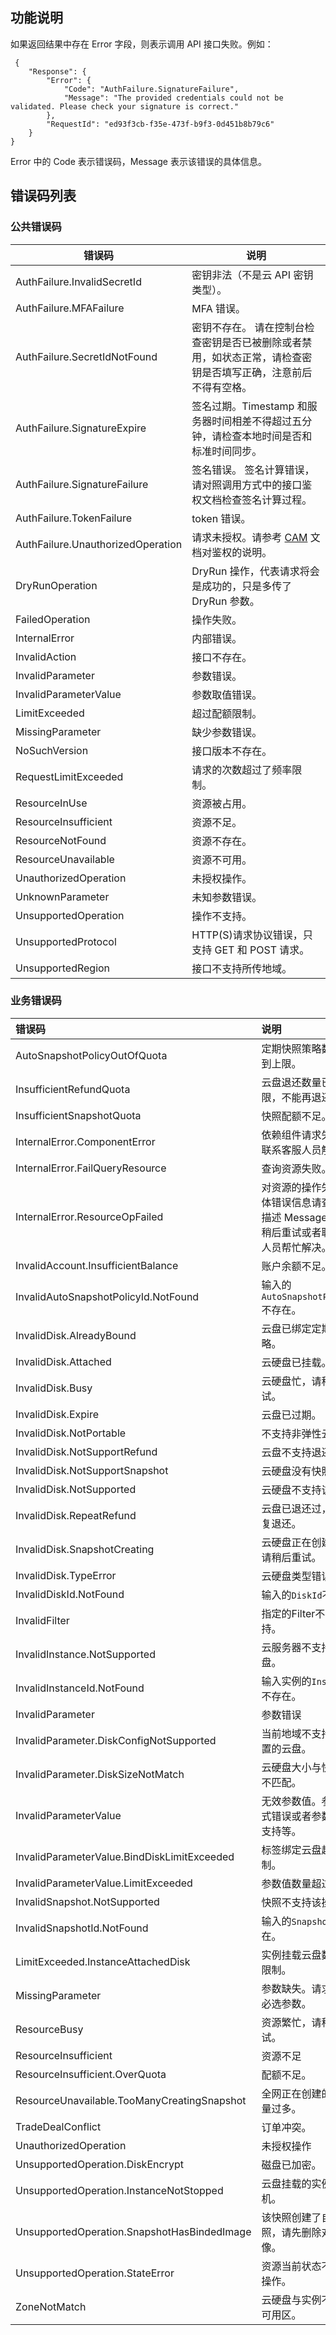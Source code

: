 
## 功能说明

如果返回结果中存在 Error 字段，则表示调用 API 接口失败。例如：

```
 {
    "Response": {
        "Error": {
            "Code": "AuthFailure.SignatureFailure",
            "Message": "The provided credentials could not be validated. Please check your signature is correct."
        },
        "RequestId": "ed93f3cb-f35e-473f-b9f3-0d451b8b79c6"
    }
}
```

Error 中的 Code 表示错误码，Message 表示该错误的具体信息。

## 错误码列表

### 公共错误码

| 错误码 | 说明 |
|--------|------|
| AuthFailure.InvalidSecretId | 密钥非法（不是云 API 密钥类型）。 |
| AuthFailure.MFAFailure | MFA 错误。 |
| AuthFailure.SecretIdNotFound | 密钥不存在。 请在控制台检查密钥是否已被删除或者禁用，如状态正常，请检查密钥是否填写正确，注意前后不得有空格。|
| AuthFailure.SignatureExpire | 签名过期。Timestamp 和服务器时间相差不得超过五分钟，请检查本地时间是否和标准时间同步。|
| AuthFailure.SignatureFailure | 签名错误。 签名计算错误，请对照调用方式中的接口鉴权文档检查签名计算过程。|
| AuthFailure.TokenFailure | token 错误。 |
| AuthFailure.UnauthorizedOperation | 请求未授权。请参考 [CAM](https://cloud.tencent.com/document/product/598) 文档对鉴权的说明。 |
| DryRunOperation | DryRun 操作，代表请求将会是成功的，只是多传了 DryRun 参数。 |
| FailedOperation | 操作失败。 |
| InternalError | 内部错误。 |
| InvalidAction | 接口不存在。 |
| InvalidParameter | 参数错误。 |
| InvalidParameterValue | 参数取值错误。 |
| LimitExceeded | 超过配额限制。 |
| MissingParameter | 缺少参数错误。 |
| NoSuchVersion | 接口版本不存在。 |
| RequestLimitExceeded | 请求的次数超过了频率限制。 |
| ResourceInUse | 资源被占用。 |
| ResourceInsufficient | 资源不足。 |
| ResourceNotFound | 资源不存在。 |
| ResourceUnavailable | 资源不可用。 |
| UnauthorizedOperation | 未授权操作。 |
| UnknownParameter | 未知参数错误。 |
| UnsupportedOperation | 操作不支持。 |
| UnsupportedProtocol | HTTP(S)请求协议错误，只支持 GET 和 POST 请求。 |
| UnsupportedRegion | 接口不支持所传地域。 |

### 业务错误码



| 错误码 | 说明 |
|:-------|:-----|
| AutoSnapshotPolicyOutOfQuota | 定期快照策略数量已达到上限。 |
| InsufficientRefundQuota | 云盘退还数量已达上限，不能再退还。 |
| InsufficientSnapshotQuota | 快照配额不足。 |
| InternalError.ComponentError | 依赖组件请求失败，请联系客服人员解决。 |
| InternalError.FailQueryResource | 查询资源失败。 |
| InternalError.ResourceOpFailed | 对资源的操作失败，具体错误信息请查看错误描述 Message 字段，稍后重试或者联系客服人员帮忙解决。 |
| InvalidAccount.InsufficientBalance | 账户余额不足。 |
| InvalidAutoSnapshotPolicyId.NotFound | 输入的`AutoSnapshotPolicyId`不存在。 |
| InvalidDisk.AlreadyBound | 云盘已绑定定期快照策略。 |
| InvalidDisk.Attached | 云硬盘已挂载。 |
| InvalidDisk.Busy | 云硬盘忙，请稍后重试。 |
| InvalidDisk.Expire | 云盘已过期。 |
| InvalidDisk.NotPortable | 不支持非弹性云盘 |
| InvalidDisk.NotSupportRefund | 云盘不支持退还。 |
| InvalidDisk.NotSupportSnapshot | 云硬盘没有快照能力。 |
| InvalidDisk.NotSupported | 云硬盘不支持该操作。 |
| InvalidDisk.RepeatRefund | 云盘已退还过，不能重复退还。 |
| InvalidDisk.SnapshotCreating | 云硬盘正在创建快照，请稍后重试。 |
| InvalidDisk.TypeError | 云硬盘类型错误。 |
| InvalidDiskId.NotFound | 输入的`DiskId`不存在。 |
| InvalidFilter | 指定的Filter不被支持。 |
| InvalidInstance.NotSupported | 云服务器不支持挂载云盘。 |
| InvalidInstanceId.NotFound | 输入实例的`InstanceId`不存在。 |
| InvalidParameter | 参数错误 |
| InvalidParameter.DiskConfigNotSupported | 当前地域不支持当前配置的云盘。 |
| InvalidParameter.DiskSizeNotMatch | 云硬盘大小与快照大小不匹配。 |
| InvalidParameterValue | 无效参数值。参数值格式错误或者参数值不被支持等。 |
| InvalidParameterValue.BindDiskLimitExceeded | 标签绑定云盘超过限制。 |
| InvalidParameterValue.LimitExceeded | 参数值数量超过限制。 |
| InvalidSnapshot.NotSupported | 快照不支持该操作。 |
| InvalidSnapshotId.NotFound | 输入的`SnapshotId`不存在。 |
| LimitExceeded.InstanceAttachedDisk | 实例挂载云盘数量超过限制。 |
| MissingParameter | 参数缺失。请求没有带必选参数。 |
| ResourceBusy | 资源繁忙，请稍后重试。 |
| ResourceInsufficient | 资源不足 |
| ResourceInsufficient.OverQuota | 配额不足。 |
| ResourceUnavailable.TooManyCreatingSnapshot | 全网正在创建的快照数量过多。 |
| TradeDealConflict | 订单冲突。 |
| UnauthorizedOperation | 未授权操作 |
| UnsupportedOperation.DiskEncrypt | 磁盘已加密。 |
| UnsupportedOperation.InstanceNotStopped | 云盘挂载的实例未关机。 |
| UnsupportedOperation.SnapshotHasBindedImage | 该快照创建了自定义快照，请先删除对应镜像。 |
| UnsupportedOperation.StateError | 资源当前状态不支持该操作。 |
| ZoneNotMatch | 云硬盘与实例不在同一可用区。 |
